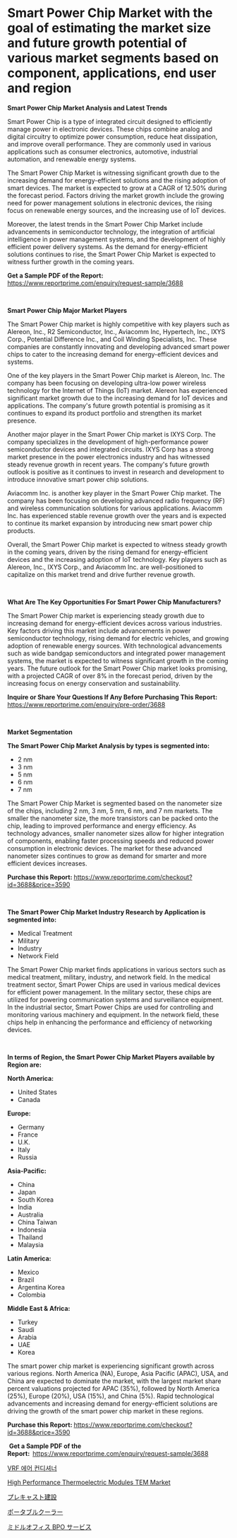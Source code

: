<p><h1>Smart Power Chip Market with the goal of estimating the market size and future growth potential of various market segments based on component, applications, end user and region</h1></p><p><strong>Smart Power Chip Market Analysis and Latest Trends</strong></p>
<p><p>Smart Power Chip is a type of integrated circuit designed to efficiently manage power in electronic devices. These chips combine analog and digital circuitry to optimize power consumption, reduce heat dissipation, and improve overall performance. They are commonly used in various applications such as consumer electronics, automotive, industrial automation, and renewable energy systems.</p><p>The Smart Power Chip Market is witnessing significant growth due to the increasing demand for energy-efficient solutions and the rising adoption of smart devices. The market is expected to grow at a CAGR of 12.50% during the forecast period. Factors driving the market growth include the growing need for power management solutions in electronic devices, the rising focus on renewable energy sources, and the increasing use of IoT devices.</p><p>Moreover, the latest trends in the Smart Power Chip Market include advancements in semiconductor technology, the integration of artificial intelligence in power management systems, and the development of highly efficient power delivery systems. As the demand for energy-efficient solutions continues to rise, the Smart Power Chip Market is expected to witness further growth in the coming years.</p></p>
<p><strong>Get a Sample PDF of the Report:&nbsp;</strong> <a href="https://www.reportprime.com/enquiry/request-sample/3688">https://www.reportprime.com/enquiry/request-sample/3688</a></p>
<p>&nbsp;</p>
<p><strong>Smart Power Chip Major Market Players</strong></p>
<p><p>The Smart Power Chip market is highly competitive with key players such as Alereon, Inc., R2 Semiconductor, Inc., Aviacomm Inc, Hypertech, Inc., IXYS Corp., Potential Difference Inc., and Coil Winding Specialists, Inc. These companies are constantly innovating and developing advanced smart power chips to cater to the increasing demand for energy-efficient devices and systems.</p><p>One of the key players in the Smart Power Chip market is Alereon, Inc. The company has been focusing on developing ultra-low power wireless technology for the Internet of Things (IoT) market. Alereon has experienced significant market growth due to the increasing demand for IoT devices and applications. The company's future growth potential is promising as it continues to expand its product portfolio and strengthen its market presence.</p><p>Another major player in the Smart Power Chip market is IXYS Corp. The company specializes in the development of high-performance power semiconductor devices and integrated circuits. IXYS Corp has a strong market presence in the power electronics industry and has witnessed steady revenue growth in recent years. The company's future growth outlook is positive as it continues to invest in research and development to introduce innovative smart power chip solutions.</p><p>Aviacomm Inc. is another key player in the Smart Power Chip market. The company has been focusing on developing advanced radio frequency (RF) and wireless communication solutions for various applications. Aviacomm Inc. has experienced stable revenue growth over the years and is expected to continue its market expansion by introducing new smart power chip products.</p><p>Overall, the Smart Power Chip market is expected to witness steady growth in the coming years, driven by the rising demand for energy-efficient devices and the increasing adoption of IoT technology. Key players such as Alereon, Inc., IXYS Corp., and Aviacomm Inc. are well-positioned to capitalize on this market trend and drive further revenue growth.</p></p>
<p>&nbsp;</p>
<p><strong>What Are The Key Opportunities For Smart Power Chip Manufacturers?</strong></p>
<p><p>The Smart Power Chip market is experiencing steady growth due to increasing demand for energy-efficient devices across various industries. Key factors driving this market include advancements in power semiconductor technology, rising demand for electric vehicles, and growing adoption of renewable energy sources. With technological advancements such as wide bandgap semiconductors and integrated power management systems, the market is expected to witness significant growth in the coming years. The future outlook for the Smart Power Chip market looks promising, with a projected CAGR of over 8% in the forecast period, driven by the increasing focus on energy conservation and sustainability.</p></p>
<p><strong>Inquire or Share Your Questions If Any Before Purchasing This Report:</strong> <a href="https://www.reportprime.com/enquiry/pre-order/3688">https://www.reportprime.com/enquiry/pre-order/3688</a></p>
<p>&nbsp;</p>
<p><strong>Market Segmentation</strong></p>
<p><strong>The Smart Power Chip Market Analysis by types is segmented into:</strong></p>
<p><ul><li>2 nm</li><li>3 nm</li><li>5 nm</li><li>6 nm</li><li>7 nm</li></ul></p>
<p><p>The Smart Power Chip Market is segmented based on the nanometer size of the chips, including 2 nm, 3 nm, 5 nm, 6 nm, and 7 nm markets. The smaller the nanometer size, the more transistors can be packed onto the chip, leading to improved performance and energy efficiency. As technology advances, smaller nanometer sizes allow for higher integration of components, enabling faster processing speeds and reduced power consumption in electronic devices. The market for these advanced nanometer sizes continues to grow as demand for smarter and more efficient devices increases.</p></p>
<p><strong>Purchase this Report:&nbsp;</strong><a href="https://www.reportprime.com/checkout?id=3688&price=3590">https://www.reportprime.com/checkout?id=3688&price=3590</a></p>
<p>&nbsp;</p>
<p><strong>The Smart Power Chip Market Industry Research by Application is segmented into:</strong></p>
<p><ul><li>Medical Treatment</li><li>Military</li><li>Industry</li><li>Network Field</li></ul></p>
<p><p>The Smart Power Chip market finds applications in various sectors such as medical treatment, military, industry, and network field. In the medical treatment sector, Smart Power Chips are used in various medical devices for efficient power management. In the military sector, these chips are utilized for powering communication systems and surveillance equipment. In the industrial sector, Smart Power Chips are used for controlling and monitoring various machinery and equipment. In the network field, these chips help in enhancing the performance and efficiency of networking devices.</p></p>
<p>&nbsp;</p>
<p><strong>In terms of Region, the Smart Power Chip Market Players available by Region are:</strong></p>
<p>
    <p> <strong> North America: </strong>
        <ul>
            <li>United States</li>
            <li>Canada</li>
        </ul>
        </p> 
    <p> <strong> Europe: </strong>
        <ul>
            <li>Germany</li>
            <li>France</li>
            <li>U.K.</li>
            <li>Italy</li>
            <li>Russia</li>
        </ul>
        </p> 
    <p> <strong> Asia-Pacific: </strong>
        <ul>
            <li>China</li>
            <li>Japan</li>
            <li>South Korea</li>
            <li>India</li>
            <li>Australia</li>
            <li>China Taiwan</li>
            <li>Indonesia</li>
            <li>Thailand</li>
            <li>Malaysia</li>
        </ul>
        </p> 
    <p> <strong> Latin America: </strong>
        <ul>
            <li>Mexico</li>
            <li>Brazil</li>
            <li>Argentina Korea</li>
            <li>Colombia</li>
        </ul>
        </p> 
    <p> <strong> Middle East & Africa: </strong>
        <ul>
            <li>Turkey</li>
            <li>Saudi</li>
            <li>Arabia</li>
            <li>UAE</li>
            <li>Korea</li>
        </ul>
    </p>
    </p>
<p><p>The smart power chip market is experiencing significant growth across various regions. North America (NA), Europe, Asia Pacific (APAC), USA, and China are expected to dominate the market, with the largest market share percent valuations projected for APAC (35%), followed by North America (25%), Europe (20%), USA (15%), and China (5%). Rapid technological advancements and increasing demand for energy-efficient solutions are driving the growth of the smart power chip market in these regions.</p></p>
<p><strong>Purchase this Report: </strong><a href="https://www.reportprime.com/checkout?id=3688&price=3590">https://www.reportprime.com/checkout?id=3688&price=3590</a></p>
<p>&nbsp;<strong>Get a Sample PDF of the Report:&nbsp;&nbsp;</strong><a href="https://www.reportprime.com/enquiry/request-sample/3688">https://www.reportprime.com/enquiry/request-sample/3688</a></p>
<p><strong></strong></p>
<p><p><a href="https://medium.com/@fabiancobuc20222022/vrf-%EC%97%90%EC%96%B4%EC%BB%A8-%EC%8B%9C%EC%9E%A5-%EB%B6%84%EC%84%9D-cagr-%EC%8B%9C%EC%9E%A5-%EC%84%B8%EB%B6%84%ED%99%94-%EB%B0%8F-%EA%B8%80%EB%A1%9C%EB%B2%8C-%EC%82%B0%EC%97%85-%EA%B0%9C%EC%9A%94-9c333dfae775">VRF 에어 컨디셔너</a></p><p><a href="https://github.com/Angelnienowdseej3e45z3p8c/Market-Research-Report-List-1/blob/main/high-performance-thermoelectric-modules-tem-market.md">High Performance Thermoelectric Modules TEM Market</a></p><p><a href="https://github.com/gfggqjbfys368009/Market-Research-Report-List-1/blob/main/706123714595.md">プレキャスト建設</a></p><p><a href="https://medium.com/@kaiyohnson76845/%E3%83%9D%E3%83%BC%E3%82%BF%E3%83%96%E3%83%AB%E3%82%AF%E3%83%BC%E3%83%A9%E3%83%BC%E5%B8%82%E5%A0%B4%E3%81%AE%E3%83%A1%E3%83%88%E3%83%AA%E3%82%AF%E3%82%B9%E3%82%92%E8%A7%A3%E8%AA%AD%E3%81%99%E3%82%8B-%E5%B8%82%E5%A0%B4%E3%82%B7%E3%82%A7%E3%82%A2-%E3%83%88%E3%83%AC%E3%83%B3%E3%83%89-%E6%88%90%E9%95%B7%E3%83%91%E3%82%BF%E3%83%BC%E3%83%B3-7ca87f587d98">ポータブルクーラー</a></p><p><a href="https://medium.com/@jonathanailey6577467/middleoffice-bpo%E3%82%B5%E3%83%BC%E3%83%93%E3%82%B9%E5%B8%82%E5%A0%B4-%E7%A8%AE%E9%A1%9E-%E3%82%A2%E3%83%97%E3%83%AA%E3%82%B1%E3%83%BC%E3%82%B7%E3%83%A7%E3%83%B3-%E5%9C%B0%E7%90%86%E3%81%AB%E3%82%88%E3%82%8B%E5%8C%85%E6%8B%AC%E7%9A%84%E3%81%AA%E8%A9%95%E4%BE%A1-79b38b324964">ミドルオフィス BPO サービス</a></p></p>